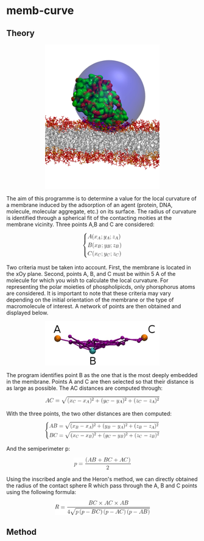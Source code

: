 # memb-curve

## Theory
<p align="center"><img src="images/sphere.jpg" alt="" width="300" ></p>
The aim of this programme is to determine a value for the local curvature of a membrane induced by the adsorption of an agent (protein, DNA, molecule, molecular aggregate, etc.) on its surface. The radius of curvature is identified through a spherical fit of the contacting moities at the membrane vicinity.
Three points A,B and C are considered:
<p align="center"><img src="images/ABC_coord.png" alt="" width="100" ></p>
Two criteria must be taken into account. First, the membrane is located in the xOy plane. Second, points A, B, and C must be within 5 A of the molecule for which you wish to calculate the local curvature. For representing the polar moieties of phospholipicds, only phorsphorus atoms are considered. It is important to note that these criteria may vary depending on the initial orientation of the membrane or the type of macromolecule of interest. A network of points are then obtained and displayed below.

<p align="center"><img src="images/ABC.jpg" alt="" width="300" ></p>

The program identifies point B as the one that is the most deeply embedded in the membrane. Points A and C are then selected so that their distance is as large as possible. The AC distances are computed through:

<p align="center"><img src="images/distAC.png" alt="" width="300" ></p>

With the three points, the two other distances are then computed:

<p align="center"><img src="images/distAB-BC.png" alt="" width="300" ></p>

And the semiperimeter p:

<p align="center"><img src="images/p-value.png" alt="" width="150" ></p>

Using the inscribed angle and the Heron's method, we can directly obtained the radius of the contact sphere R which pass through the A, B and C points using the following formula:

<p align="center"><img src="images/radiusR.png" alt="" width="250" ></p>


## Method

